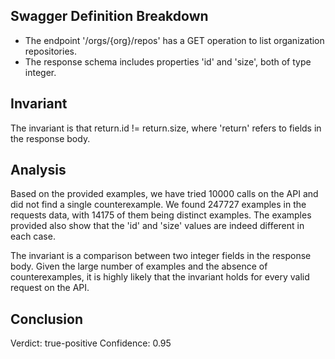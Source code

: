 ## Swagger Definition Breakdown
- The endpoint '/orgs/{org}/repos' has a GET operation to list organization repositories.
- The response schema includes properties 'id' and 'size', both of type integer.

## Invariant
The invariant is that return.id != return.size, where 'return' refers to fields in the response body.

## Analysis
Based on the provided examples, we have tried 10000 calls on the API and did not find a single counterexample. We found 247727 examples in the requests data, with 14175 of them being distinct examples. The examples provided also show that the 'id' and 'size' values are indeed different in each case.

The invariant is a comparison between two integer fields in the response body. Given the large number of examples and the absence of counterexamples, it is highly likely that the invariant holds for every valid request on the API.

## Conclusion
Verdict: true-positive
Confidence: 0.95
